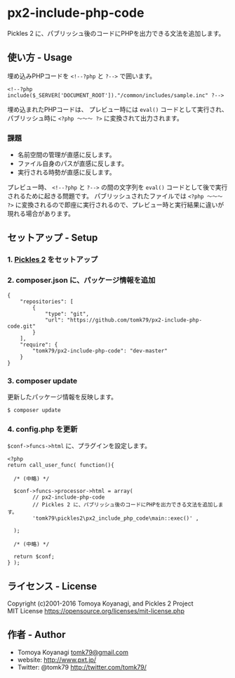px2-include-php-code
=========

Pickles 2 に、パブリッシュ後のコードにPHPを出力できる文法を追加します。

## 使い方 - Usage

埋め込みPHPコードを `<!--?php` と `?-->` で囲います。

```
<!--?php include($_SERVER['DOCUMENT_ROOT'])."/common/includes/sample.inc" ?-->
```

埋め込まれたPHPコードは、 プレビュー時には `eval()` コードとして実行され、 パブリッシュ時に `<?php 〜〜〜 ?>` に変換されて出力されます。

### 課題

- 名前空間の管理が直感に反します。
- ファイル自身のパスが直感に反します。
- 実行される時勢が直感に反します。

プレビュー時、 `<!--?php` と `?-->` の間の文字列を `eval()` コードとして後で実行されるために起きる問題です。 パブリッシュされたファイルでは `<?php 〜〜〜 ?>` に変換されるので即座に実行されるので、プレビュー時と実行結果に違いが現れる場合があります。

## セットアップ - Setup

### 1. [Pickles 2](http://pickles2.pxt.jp/) をセットアップ

### 2. composer.json に、パッケージ情報を追加

```
{
    "repositories": [
        {
            "type": "git",
            "url": "https://github.com/tomk79/px2-include-php-code.git"
        }
    ],
    "require": {
        "tomk79/px2-include-php-code": "dev-master"
    }
}
```

### 3. composer update

更新したパッケージ情報を反映します。

```
$ composer update
```

### 4. config.php を更新

`$conf->funcs->html` に、プラグインを設定します。

```
<?php
return call_user_func( function(){

  /* (中略) */

  $conf->funcs->processor->html = array(
		// px2-include-php-code
		// Pickles 2 に、パブリッシュ後のコードにPHPを出力できる文法を追加します。
		'tomk79\pickles2\px2_include_php_code\main::exec()' ,

  );

  /* (中略) */

  return $conf;
} );
```


## ライセンス - License

Copyright (c)2001-2016 Tomoya Koyanagi, and Pickles 2 Project<br />
MIT License https://opensource.org/licenses/mit-license.php


## 作者 - Author

- Tomoya Koyanagi <tomk79@gmail.com>
- website: <http://www.pxt.jp/>
- Twitter: @tomk79 <http://twitter.com/tomk79/>
